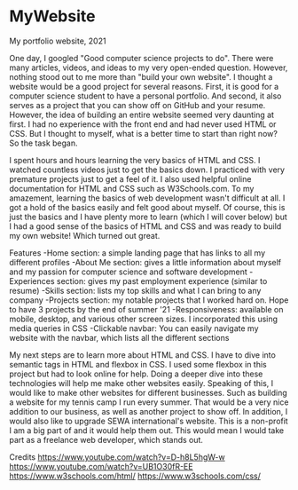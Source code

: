 # MyWebsite
My portfolio website, 2021

One day, I googled "Good computer science projects to do". There were many articles, videos, and ideas to my very open-ended question. However, nothing stood out to me more than "build your own website". I thought a website would be a good project for several reasons. First, it is good for a computer science student to have a personal portfolio. And second, it also serves as a project that you can show off on GitHub and your resume. However, the idea of building an entire website seemed very daunting at first. I had no experience with the front end and had never used HTML or CSS. But I thought to myself, what is a better time to start than right now? So the task began.

I spent hours and hours learning the very basics of HTML and CSS. I watched countless videos just to get the basics down. I practiced with very premature projects just to get a feel of it. I also used helpful online documentation for HTML and CSS such as W3Schools.com. To my amazement, learning the basics of web development wasn't difficult at all. I got a hold of the basics easily and felt good about myself. Of course, this is just the basics and I have plenty more to learn (which I will cover below) but I had a good sense of the basics of HTML and CSS and was ready to build my own website! Which turned out great.

Features
-Home section: a simple landing page that has links to all my different profiles
-About Me section: gives a little information about myself and my passion for computer science and software development
-Experiences section: gives my past employment experience (similar to resume)
-Skills section: lists my top skills and what I can bring to any company 
-Projects section: my notable projects that I worked hard on. Hope to have 3 projects by the end of summer '21
-Responsiveness: available on mobile, desktop, and various other screen sizes. I incorporated this using media queries in CSS
-Clickable navbar: You can easily navigate my website with the navbar, which lists all the different sections

My next steps are to learn more about HTML and CSS. I have to dive into semantic tags in HTML and flexbox in CSS. I used some flexbox in this project but had to look online for help. Doing a deeper dive into these technologies will help me make other websites easily. Speaking of this, I would like to make other websites for different businesses. Such as building a website for my tennis camp I run every summer. That would be a very nice addition to our business, as well as another project to show off. In addition, I would also like to upgrade SEWA international's website. This is a non-profit I am a big part of and it would help them out. This would mean I would take part as a freelance web developer, which stands out.

Credits
https://www.youtube.com/watch?v=D-h8L5hgW-w
https://www.youtube.com/watch?v=UB1O30fR-EE
https://www.w3schools.com/html/
https://www.w3schools.com/css/
